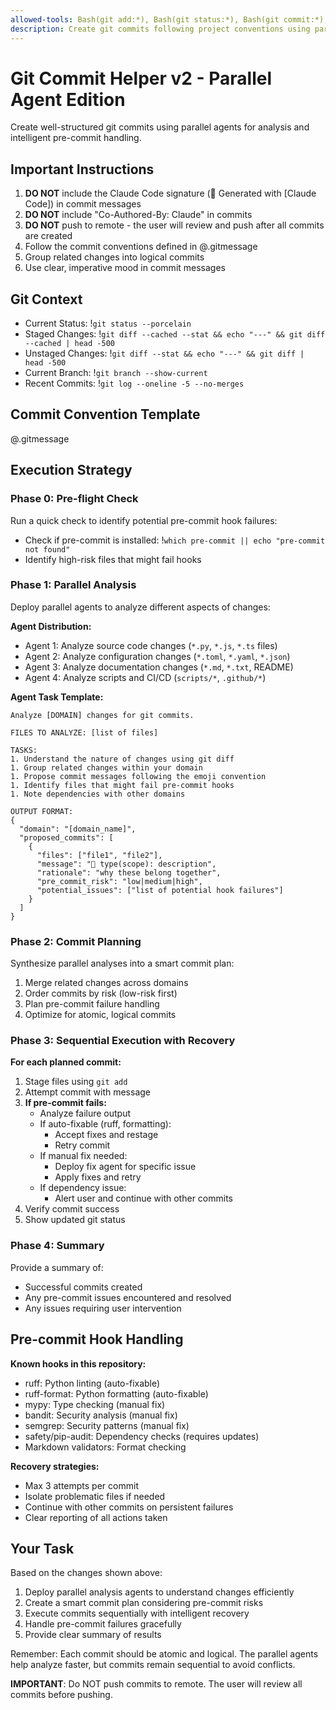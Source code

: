 ```yaml
---
allowed-tools: Bash(git add:*), Bash(git status:*), Bash(git commit:*), Bash(git diff:*), Bash(git log:*), Task
description: Create git commits following project conventions using parallel analysis agents
---
```


# Git Commit Helper v2 - Parallel Agent Edition

Create well-structured git commits using parallel agents for analysis and intelligent pre-commit handling.

## Important Instructions

1. **DO NOT** include the Claude Code signature (🤖 Generated with [Claude Code]) in commit messages
1. **DO NOT** include "Co-Authored-By: Claude" in commits
1. **DO NOT** push to remote - the user will review and push after all commits are created
1. Follow the commit conventions defined in @.gitmessage
1. Group related changes into logical commits
1. Use clear, imperative mood in commit messages

## Git Context

- Current Status: !`git status --porcelain`
- Staged Changes: !`git diff --cached --stat && echo "---" && git diff --cached | head -500`
- Unstaged Changes: !`git diff --stat && echo "---" && git diff | head -500`
- Current Branch: !`git branch --show-current`
- Recent Commits: !`git log --oneline -5 --no-merges`

## Commit Convention Template

@.gitmessage

## Execution Strategy

### Phase 0: Pre-flight Check

Run a quick check to identify potential pre-commit hook failures:

- Check if pre-commit is installed: !`which pre-commit || echo "pre-commit not found"`
- Identify high-risk files that might fail hooks

### Phase 1: Parallel Analysis

Deploy parallel agents to analyze different aspects of changes:

**Agent Distribution:**

- Agent 1: Analyze source code changes (`*.py`, `*.js`, `*.ts` files)
- Agent 2: Analyze configuration changes (`*.toml`, `*.yaml`, `*.json`)
- Agent 3: Analyze documentation changes (`*.md`, `*.txt`, README)
- Agent 4: Analyze scripts and CI/CD (`scripts/*`, `.github/*`)

**Agent Task Template:**

```text
Analyze [DOMAIN] changes for git commits.

FILES TO ANALYZE: [list of files]

TASKS:
1. Understand the nature of changes using git diff
1. Group related changes within your domain
1. Propose commit messages following the emoji convention
1. Identify files that might fail pre-commit hooks
1. Note dependencies with other domains

OUTPUT FORMAT:
{
  "domain": "[domain_name]",
  "proposed_commits": [
    {
      "files": ["file1", "file2"],
      "message": "🎯 type(scope): description",
      "rationale": "why these belong together",
      "pre_commit_risk": "low|medium|high",
      "potential_issues": ["list of potential hook failures"]
    }
  ]
}
```

### Phase 2: Commit Planning

Synthesize parallel analyses into a smart commit plan:

1. Merge related changes across domains
1. Order commits by risk (low-risk first)
1. Plan pre-commit failure handling
1. Optimize for atomic, logical commits

### Phase 3: Sequential Execution with Recovery

**For each planned commit:**

1. Stage files using `git add`
1. Attempt commit with message
1. **If pre-commit fails:**
   - Analyze failure output
   - If auto-fixable (ruff, formatting):
     - Accept fixes and restage
     - Retry commit
   - If manual fix needed:
     - Deploy fix agent for specific issue
     - Apply fixes and retry
   - If dependency issue:
     - Alert user and continue with other commits
1. Verify commit success
1. Show updated git status

### Phase 4: Summary

Provide a summary of:

- Successful commits created
- Any pre-commit issues encountered and resolved
- Any issues requiring user intervention

## Pre-commit Hook Handling

**Known hooks in this repository:**

- ruff: Python linting (auto-fixable)
- ruff-format: Python formatting (auto-fixable)
- mypy: Type checking (manual fix)
- bandit: Security analysis (manual fix)
- semgrep: Security patterns (manual fix)
- safety/pip-audit: Dependency checks (requires updates)
- Markdown validators: Format checking

**Recovery strategies:**

- Max 3 attempts per commit
- Isolate problematic files if needed
- Continue with other commits on persistent failures
- Clear reporting of all actions taken

## Your Task

Based on the changes shown above:

1. Deploy parallel analysis agents to understand changes efficiently
1. Create a smart commit plan considering pre-commit risks
1. Execute commits sequentially with intelligent recovery
1. Handle pre-commit failures gracefully
1. Provide clear summary of results

Remember: Each commit should be atomic and logical. The parallel agents help analyze faster, but commits remain sequential to avoid conflicts.

**IMPORTANT**: Do NOT push commits to remote. The user will review all commits before pushing.
